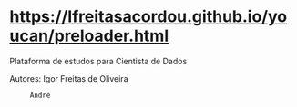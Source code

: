# https://Ifreitasacordou.github.io/youcan/preloader.html

Plataforma de estudos para Cientista de Dados


Autores: Igor Freitas de Oliveira

         André

